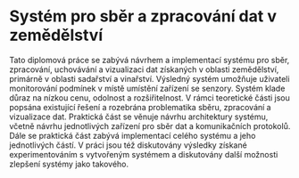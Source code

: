 # Systém pro sběr a zpracování dat v zemědělství
Tato diplomová práce se zabývá návrhem a implementací systému pro sběr, zpracování, uchovávání a vizualizaci dat získaných v oblasti zemědělství, primárně v oblasti sadařství a vinařství.  Výsledný systém umožňuje uživateli monitorování podmínek v místě umístění zařízení se senzory. Systém klade důraz na nízkou cenu, odolnost a rozšiřitelnost. V rámci teoretické části jsou popsána existující řešení a rozebrána problematika sběru, zpracování a vizualizace dat. Praktická část se věnuje návrhu architektury systému, včetně návrhu jednotlivých zařízení pro sběr dat a komunikačních protokolů. Dále se praktická část zabývá implementací celého systému a jeho jednotlivých částí. V práci jsou též diskutovány výsledky získané experimentováním s vytvořeným systémem a diskutovány další možnosti zlepšení systémy jako takového.

